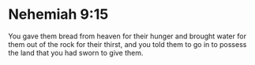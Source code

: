 # Nehemiah 9:15

You gave them bread from heaven for their hunger and brought water for them out of the rock for their thirst, and you told them to go in to possess the land that you had sworn to give them.
